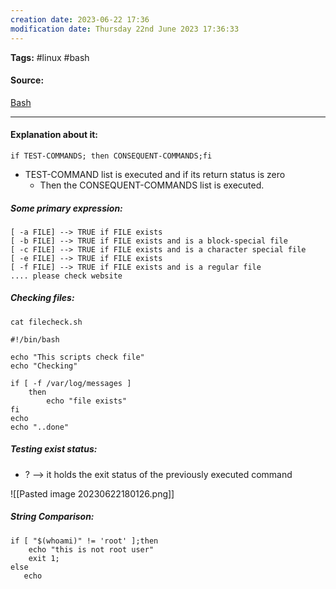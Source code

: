 ```yaml
---
creation date: 2023-06-22 17:36
modification date: Thursday 22nd June 2023 17:36:33
---
```


**Tags:** #linux #bash

#### Source:
[Bash](https://tldp.org/LDP/Bash-Beginners-Guide/html/sect_07_01.html)

--------------------------------------

#### Explanation about it:

```
if TEST-COMMANDS; then CONSEQUENT-COMMANDS;fi
```

* TEST-COMMAND list is executed and if its return status is zero
	* Then the CONSEQUENT-COMMANDS list is executed.

##### Some primary expression:

```
[ -a FILE] --> TRUE if FILE exists
[ -b FILE] --> TRUE if FILE exists and is a block-special file
[ -c FILE] --> TRUE if FILE exists and is a character special file
[ -e FILE] --> TRUE if FILE exists
[ -f FILE] --> TRUE if FILE exists and is a regular file
.... please check website
```

##### Checking files:

```
cat filecheck.sh

#!/bin/bash

echo "This scripts check file"
echo "Checking"

if [ -f /var/log/messages ]
    then
        echo "file exists"
fi
echo
echo "..done"
```

##### Testing exist status:

* ? --> it holds the exit status of the previously executed command

![[Pasted image 20230622180126.png]]


##### String Comparison:

```
if [ "$(whoami)" != 'root' ];then
    echo "this is not root user"
    exit 1;
else
   echo
```